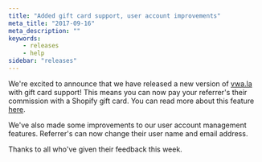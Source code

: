 ```yaml
---
title: "Added gift card support, user account improvements"
meta_title: "2017-09-16"
meta_description: ""
keywords:
    - releases
    - help
sidebar: "releases"
---
```


We're excited to announce that we have released a new version of [vwa.la](https://vwa.la) with gift card support! This means you can now pay your referrer's their commission with a Shopify gift card. You can read more about this feature [here](/merchant/paying-commission).

We've also made some improvements to our user account management features. Referrer's can now change their user name and email address.

Thanks to all who've given their feedback this week.